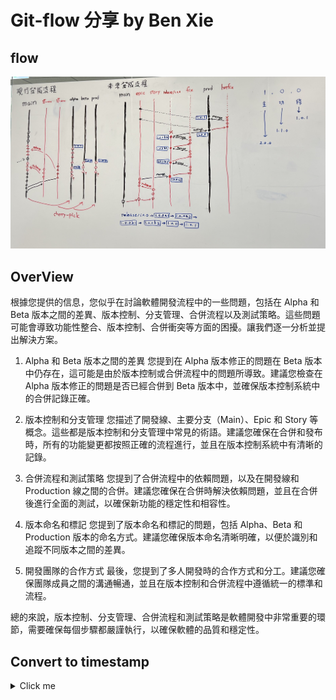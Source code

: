 # Git-flow 分享 by Ben Xie

## flow

![img](https://raw.githubusercontent.com/aaronsshihInx/git-flow/main/flow.jpg)

## OverView

根據您提供的信息，您似乎在討論軟體開發流程中的一些問題，包括在 Alpha 和 Beta 版本之間的差異、版本控制、分支管理、合併流程以及測試策略。這些問題可能會導致功能性整合、版本控制、合併衝突等方面的困擾。讓我們逐一分析並提出解決方案。

1. Alpha 和 Beta 版本之間的差異
   您提到在 Alpha 版本修正的問題在 Beta 版本中仍存在，這可能是由於版本控制或合併流程中的問題所導致。建議您檢查在 Alpha 版本修正的問題是否已經合併到 Beta 版本中，並確保版本控制系統中的合併記錄正確。

2. 版本控制和分支管理
   您描述了開發線、主要分支（Main）、Epic 和 Story 等概念。這些都是版本控制和分支管理中常見的術語。建議您確保在合併和發布時，所有的功能變更都按照正確的流程進行，並且在版本控制系統中有清晰的記錄。

3. 合併流程和測試策略
   您提到了合併流程中的依賴問題，以及在開發線和 Production 線之間的合併。建議您確保在合併時解決依賴問題，並且在合併後進行全面的測試，以確保新功能的穩定性和相容性。

4. 版本命名和標記
   您提到了版本命名和標記的問題，包括 Alpha、Beta 和 Production 版本的命名方式。建議您確保版本命名清晰明確，以便於識別和追蹤不同版本之間的差異。

5. 開發團隊的合作方式
   最後，您提到了多人開發時的合作方式和分工。建議您確保團隊成員之間的溝通暢通，並且在版本控制和合併流程中遵循統一的標準和流程。

總的來說，版本控制、分支管理、合併流程和測試策略是軟體開發中非常重要的環節，需要確保每個步驟都嚴謹執行，以確保軟體的品質和穩定性。

## Convert to timestamp

<details>
  <summary>Click me</summary>

1
00:00:00,000 --> 00:00:01,720
待會講一個非常關鍵的話

2
00:00:01,720 --> 00:00:03,720
為什麼在上方 Alpha 的東西

3
00:00:03,720 --> 00:00:05,720
在 Beta 上居然沒有

4
00:00:06,720 --> 00:00:07,220
OK

5
00:00:07,220 --> 00:00:08,840
或者是在 Alpha 修正的問題

6
00:00:08,840 --> 00:00:10,080
為什麼在 Beta 上有

7
00:00:10,080 --> 00:00:11,580
明明我們就有推到 Beta

8
00:00:11,580 --> 00:00:13,580
那為什麼 Beta 還是存在

9
00:00:13,580 --> 00:00:14,080
OK

10
00:00:14,080 --> 00:00:16,920
那這個東西其實是因為我們發版流程所導致

11
00:00:16,920 --> 00:00:18,120
那我們發版流程

12
00:00:18,120 --> 00:00:20,620
我們先可以看一下左邊這個線型發版流程

13
00:00:20,620 --> 00:00:22,940
我們現在的開發線主要是 MEM

14
00:00:22,940 --> 00:00:25,180
然後我們會在每一個地方做 Commit

15
00:00:25,180 --> 00:00:27,879
就是做一個功能做一個功能做一個功能

16
00:00:27,879 --> 00:00:30,520
然後我們通常開發劃碼師

17
00:00:30,520 --> 00:00:32,119
我們會先擺一條功能線

18
00:00:32,119 --> 00:00:33,720
然後做好之後把它 Replace 回去

19
00:00:33,720 --> 00:00:35,400
也就是說我這邊開發了三個點

20
00:00:35,400 --> 00:00:36,639
它就要回去三個點

21
00:00:36,639 --> 00:00:38,119
然後我們拉過去做了四個點

22
00:00:38,119 --> 00:00:39,200
我就要回去四個點

23
00:00:39,200 --> 00:00:42,200
然後到時候你的開發線就會充滿著像 MEM

24
00:00:42,200 --> 00:00:45,080
它每一個東西我們一個小小的開發的

25
00:00:45,080 --> 00:00:46,599
一個記錄一個記錄記錄

26
00:00:46,599 --> 00:00:48,520
那我們今天如果要發版的話

27
00:00:48,520 --> 00:00:50,160
我們有三條常駐線

28
00:00:50,160 --> 00:00:53,000
就是有 Alpha 線跟 Beta 線還有 Beta 曲線

29
00:00:53,000 --> 00:00:55,520
這三個線是常駐存在的

30
00:00:55,520 --> 00:00:56,080
OK

31
00:00:56,080 --> 00:00:57,680
那我們如果今天要發版的時候

32
00:00:57,680 --> 00:00:58,799
我們會怎麼做呢

33
00:00:58,799 --> 00:01:01,080
我們可能就會挑我們有做的點

34
00:01:01,080 --> 00:01:02,040
然後把它拉過去

35
00:01:02,040 --> 00:01:03,959
比方說我們今天要上到 Alpha

36
00:01:03,959 --> 00:01:05,639
那我今天要把三角

37
00:01:05,639 --> 00:01:09,879
我今天要把紅圈跟紅三角上到 Alpha

38
00:01:09,879 --> 00:01:12,199
我就會把這七個點挑到 Alpha 線上

39
00:01:12,199 --> 00:01:13,959
就如各位所看到對吧

40
00:01:13,959 --> 00:01:15,360
那這樣上上去之後

41
00:01:15,360 --> 00:01:16,519
接著我們會打版號

42
00:01:16,519 --> 00:01:17,959
比方說我拉了三個圈

43
00:01:17,959 --> 00:01:20,400
要打 1.0.0 對吧

44
00:01:20,400 --> 00:01:22,519
然後我們就會上這版打 Alpha

45
00:01:22,519 --> 00:01:24,959
然後接著我們如果再把三角形加上去

46
00:01:24,959 --> 00:01:27,120
我們就再打個版號 1.0.1

47
00:01:27,239 --> 00:01:27,720
對不對

48
00:01:27,720 --> 00:01:28,919
然後再上上去

49
00:01:28,919 --> 00:01:31,199
順利的話這部分是沒有問題的

50
00:01:31,199 --> 00:01:33,559
可是如果不順利的話

51
00:01:33,559 --> 00:01:34,839
當我們在拉三個點的時候

52
00:01:34,839 --> 00:01:37,519
它有可能會依賴人

53
00:01:37,519 --> 00:01:39,599
這就是寶哥之所以說

54
00:01:39,599 --> 00:01:42,320
為什麼沒有一個空的背景的原因

55
00:01:42,320 --> 00:01:46,000
因為我們是用 Triplic 就直接抓過去

56
00:01:46,000 --> 00:01:47,120
你直接抓的話

57
00:01:47,120 --> 00:01:50,559
就像這個三角形它是依賴於這個圈

58
00:01:50,559 --> 00:01:52,040
其實我只是覺得很奇怪

59
00:01:52,040 --> 00:01:54,360
當初為什麼 Alpha、Beta、Production

60
00:01:54,360 --> 00:01:55,919
都用 Triplic

61
00:01:55,919 --> 00:01:57,320
我也不知道

62
00:01:57,320 --> 00:01:59,839
我覺得原因在這個 Row 很奇怪

63
00:01:59,839 --> 00:02:02,000
對對對它應該有一個緣由

64
00:02:02,000 --> 00:02:03,800
對好但是我先解釋一下

65
00:02:03,800 --> 00:02:04,959
因為現在遇到的狀況是這樣

66
00:02:04,959 --> 00:02:06,559
所以我們每次上版的時候

67
00:02:06,559 --> 00:02:08,000
其實是用挑的

68
00:02:08,000 --> 00:02:09,080
那用挑的就會有依賴問題

69
00:02:09,080 --> 00:02:10,119
對這非常奇怪

70
00:02:10,119 --> 00:02:11,360
我們不用談這個了

71
00:02:11,360 --> 00:02:12,679
直接談新的

72
00:02:12,679 --> 00:02:13,679
這個一定有問題

73
00:02:13,679 --> 00:02:14,639
對對對

74
00:02:14,639 --> 00:02:15,399
對一定 Row 嘛

75
00:02:15,399 --> 00:02:16,720
所以我們很常 Row

76
00:02:16,720 --> 00:02:18,080
所以寶哥才會有疑問

77
00:02:18,080 --> 00:02:19,559
為什麼我們上到 Alpha 的東西

78
00:02:19,559 --> 00:02:21,399
Beta 還會重現

79
00:02:21,399 --> 00:02:22,399
那 Beta 會怎樣

80
00:02:22,399 --> 00:02:24,119
我相信 Production

81
00:02:24,119 --> 00:02:24,759
對吧

82
00:02:24,800 --> 00:02:26,240
那 Production 就不好看

83
00:02:26,240 --> 00:02:27,600
對我也覺得很奇怪

84
00:02:27,600 --> 00:02:29,479
因為我用 Control 就很奇怪

85
00:02:29,479 --> 00:02:30,320
對好

86
00:02:30,320 --> 00:02:32,919
那我們講一下未來的開發流程

87
00:02:32,919 --> 00:02:33,919
那未來我們開發流程

88
00:02:33,919 --> 00:02:36,199
我們主要會先從開發線

89
00:02:36,199 --> 00:02:37,679
那在我們公司看到 Main

90
00:02:37,679 --> 00:02:39,320
然後我們先從 Main 裡面

91
00:02:39,320 --> 00:02:40,240
我們在開單的時候

92
00:02:40,240 --> 00:02:42,960
會開一個叫 Epic 的單

93
00:02:42,960 --> 00:02:46,639
然後 Epic 下面可能會有數個 Story 單

94
00:02:46,639 --> 00:02:47,960
那我在這邊

95
00:02:47,960 --> 00:02:49,440
就是我這邊有兩條線

96
00:02:49,440 --> 00:02:51,600
一個叫 Epic 一個叫 Story

97
00:02:51,600 --> 00:02:56,800
那我從 Main 開一個 Epic 之後

98
00:02:56,800 --> 00:02:58,720
我會從這邊開數個 Story

99
00:02:58,720 --> 00:03:01,679
因為一個 Epic 裡面有很多個 Story

100
00:03:01,679 --> 00:03:02,880
比方說我們這次要做的東西

101
00:03:02,880 --> 00:03:04,119
叫 Revolutionary Center

102
00:03:04,119 --> 00:03:05,119
它雖然是一個 Epic

103
00:03:05,119 --> 00:03:07,039
可是它裡面有很多個 Story

104
00:03:07,039 --> 00:03:09,360
所以我就會從 Epic 裡面開很多個 Story

105
00:03:09,360 --> 00:03:10,720
然後它做完的時候

106
00:03:10,720 --> 00:03:11,800
它就會 Replace 回去

107
00:03:11,800 --> 00:03:13,240
就是我這邊做了三個點

108
00:03:13,240 --> 00:03:14,679
它這邊會回復三個點

109
00:03:14,679 --> 00:03:17,600
那經過幾個禮拜或是幾個月做完之後

110
00:03:17,600 --> 00:03:20,679
我們最終會把這個東西拉出去

111
00:03:20,679 --> 00:03:22,919
拉到一個叫做 Release 的分支線

112
00:03:22,919 --> 00:03:25,759
也就是你們看到的 Story 右邊的那一條

113
00:03:25,759 --> 00:03:27,000
拉出去的這個動作

114
00:03:27,000 --> 00:03:28,559
我們要 Merge 來做

115
00:03:28,559 --> 00:03:29,679
這是跟之前不太一樣

116
00:03:29,679 --> 00:03:30,839
我們之前都是用 Replace

117
00:03:30,839 --> 00:03:32,800
就是你這邊當初做了幾個點

118
00:03:32,800 --> 00:03:35,119
你在開發線只有幾個點

119
00:03:35,119 --> 00:03:36,759
那這樣的好處是

120
00:03:36,759 --> 00:03:39,679
你可以一覽無遺看到全部的點在這邊

121
00:03:39,679 --> 00:03:40,679
可是它的缺點就是

122
00:03:40,679 --> 00:03:42,679
如果我們抓的時候就有可能漏抓

123
00:03:42,679 --> 00:03:44,639
比方說你漏抓了一個單角

124
00:03:44,639 --> 00:03:45,160
對吧

125
00:03:45,160 --> 00:03:46,320
可是如果你是 Merge 的話

126
00:03:46,320 --> 00:03:49,000
你等於是把三個點折成一個點

127
00:03:49,000 --> 00:03:50,279
所以你只要移動這個點

128
00:03:50,279 --> 00:03:52,039
那過門都會有一點點

129
00:03:52,039 --> 00:03:52,720
這是重點

130
00:03:52,720 --> 00:03:53,119
對

131
00:03:53,119 --> 00:03:53,479
好

132
00:03:53,479 --> 00:03:54,320
那這是重點

133
00:03:54,320 --> 00:03:55,759
那我們 Merge 過去之後

134
00:03:55,759 --> 00:03:57,199
我們就馬上打一個版號

135
00:03:57,199 --> 00:04:01,479
那那個版號它叫做 1.0.0A1

136
00:04:01,479 --> 00:04:03,720
那 1.0.0 就是我們這次要上的版號

137
00:04:03,720 --> 00:04:08,440
那 A1 的意思就是 Alpha 的第一版

138
00:04:08,440 --> 00:04:09,399
Alpha 的第一版

139
00:04:09,399 --> 00:04:10,479
那想當然了

140
00:04:10,479 --> 00:04:13,240
上 Alpha 第一版一定不可能完全沒問題

141
00:04:13,240 --> 00:04:14,240
所以我們還會再修

142
00:04:14,240 --> 00:04:15,800
那我們旁邊還會再拉一條線

143
00:04:15,800 --> 00:04:16,839
就是修正線

144
00:04:16,839 --> 00:04:18,119
那這個修正線我們就修修修

145
00:04:18,119 --> 00:04:20,600
修完之後我們會再合併回去

146
00:04:20,600 --> 00:04:21,880
然後會再發一個版號

147
00:04:21,880 --> 00:04:24,119
這叫做 1.0.0A2

148
00:04:24,119 --> 00:04:26,799
那顧名思義它是 Alpha 的第二版

149
00:04:26,799 --> 00:04:27,160
好

150
00:04:27,160 --> 00:04:29,880
以此類推可能會到 A3、A4、A5

151
00:04:29,880 --> 00:04:30,799
經過幾輪之後

152
00:04:30,799 --> 00:04:31,799
我們終於要上 Beta

153
00:04:31,799 --> 00:04:32,279
對吧

154
00:04:32,279 --> 00:04:34,239
我們就在同一條鋁製線

155
00:04:34,239 --> 00:04:37,359
開一條 1.0.0B1

156
00:04:37,359 --> 00:04:40,160
意思就是在 Beta 上的第一版

157
00:04:40,160 --> 00:04:41,160
然後以此類推

158
00:04:41,160 --> 00:04:42,200
如果有需要修正

159
00:04:42,200 --> 00:04:42,760
再繼續修正

160
00:04:42,760 --> 00:04:43,640
繼續打版號

161
00:04:43,640 --> 00:04:45,720
1.0.0B2

162
00:04:45,720 --> 00:04:46,359
OK

163
00:04:46,399 --> 00:04:48,920
然後最終我們在 Beta 也都修正了

164
00:04:48,920 --> 00:04:49,920
完全沒有問題了

165
00:04:49,920 --> 00:04:51,160
我們這時候要發版

166
00:04:51,160 --> 00:04:52,000
發到 Production

167
00:04:52,000 --> 00:04:54,640
然後這個時候我們就拉出去一條

168
00:04:54,640 --> 00:04:55,600
叫 Production 線

169
00:04:55,600 --> 00:04:58,720
應該說把它合併到 Production 線

170
00:04:58,720 --> 00:05:00,000
大家有注意到

171
00:05:00,000 --> 00:05:02,839
在未來的發版流程裡面

172
00:05:02,839 --> 00:05:04,920
只有 Main 跟 Production 是黑色的線

173
00:05:04,920 --> 00:05:06,600
也就是這兩條是常駐線

174
00:05:06,600 --> 00:05:08,839
其他東西右腕擠丟

175
00:05:08,839 --> 00:05:12,279
就是如果我今天 merge 到 Production 線之後

176
00:05:12,279 --> 00:05:14,559
那我就會把我的 reset 給砍掉

177
00:05:14,559 --> 00:05:15,320
這條線給砍掉

178
00:05:15,320 --> 00:05:16,600
因為它已經發版了

179
00:05:16,600 --> 00:05:18,679
那我在 merge 到 Production 的時候

180
00:05:18,679 --> 00:05:20,720
我同時也會把做好的東西

181
00:05:20,720 --> 00:05:23,000
把它合回去把模型處理

182
00:05:23,000 --> 00:05:24,279
對啊 我想說怎麼合回去

183
00:05:24,279 --> 00:05:26,880
對 它應該是到 Main 才對

184
00:05:26,880 --> 00:05:30,279
所以它應該會到一個

185
00:05:30,279 --> 00:05:31,640
Production 才到 Main

186
00:05:31,640 --> 00:05:32,200
沒錯

187
00:05:32,200 --> 00:05:33,640
太擠了

188
00:05:33,640 --> 00:05:36,359
這個等一下我解釋

189
00:05:36,359 --> 00:05:37,480
好 謝謝

190
00:05:37,480 --> 00:05:38,480
好

191
00:05:38,480 --> 00:05:39,600
這個這樣做是有原因的

192
00:05:39,600 --> 00:05:40,959
是因為

193
00:05:43,799 --> 00:05:44,320
好

194
00:05:44,359 --> 00:05:46,880
然後我先接著先繼續講完

195
00:05:46,880 --> 00:05:48,959
然後接著我們上到 Production 之後

196
00:05:48,959 --> 00:05:51,040
然後會把它再合回開發線

197
00:05:51,040 --> 00:05:52,959
然後當然中間如果有問題

198
00:05:52,959 --> 00:05:54,239
我們會開發之前

199
00:05:54,239 --> 00:05:55,839
然後再把它合到 Production

200
00:05:55,839 --> 00:05:57,920
那只要合到 Production

201
00:05:57,920 --> 00:06:00,799
它就要順便再合回開發線

202
00:06:00,799 --> 00:06:01,279
對

203
00:06:01,279 --> 00:06:02,880
那至於剛剛 Emily 提到說

204
00:06:02,880 --> 00:06:04,760
太久的問題就是因為我們做的東西

205
00:06:04,760 --> 00:06:05,839
因為它是一個完整的功能

206
00:06:05,839 --> 00:06:07,440
所以它原本就會出去比較久

207
00:06:07,440 --> 00:06:09,279
如果除非有個情況是

208
00:06:09,279 --> 00:06:11,200
你接下來要做的東西

209
00:06:11,200 --> 00:06:16,640
你要依賴你即將發版的東西的話

210
00:06:16,640 --> 00:06:20,160
那我們可能還會拖得比較快

211
00:06:20,160 --> 00:06:21,279
好 我先講

212
00:06:21,279 --> 00:06:23,679
這個東西還有一個可能遇到的問題是

213
00:06:23,679 --> 00:06:25,200
如果同時有多個 EPIC 在

214
00:06:25,200 --> 00:06:26,640
沒錯 是的

215
00:06:26,640 --> 00:06:29,279
所以這一條我是用一個 EPIC 來講

216
00:06:29,279 --> 00:06:30,239
所以大家去想像

217
00:06:30,239 --> 00:06:31,760
如果多個 EPIC

218
00:06:31,760 --> 00:06:32,880
它其實是多維

219
00:06:32,880 --> 00:06:34,000
它同時進行

220
00:06:34,000 --> 00:06:36,320
對 然後到時候 Merge 就會很痛苦

221
00:06:36,320 --> 00:06:36,959
不會痛苦

222
00:06:36,959 --> 00:06:38,559
因為我是用 Merge

223
00:06:38,559 --> 00:06:39,359
我不是用 Epic

224
00:06:39,359 --> 00:06:41,359
那是因為你們中間的 Code

225
00:06:41,359 --> 00:06:43,119
Config 很少的時候

226
00:06:43,119 --> 00:06:44,480
我是不知道你們

227
00:06:44,480 --> 00:06:45,279
舉例來講

228
00:06:45,279 --> 00:06:46,399
以我們 Backend 的狀況

229
00:06:46,399 --> 00:06:49,279
我們一定會有多個的同時改動的檔案

230
00:06:49,279 --> 00:06:50,959
那這樣就會痛苦

231
00:06:50,959 --> 00:06:54,239
對 可是因為我之所以強調用 Merge 的原因

232
00:06:54,239 --> 00:06:54,799
就是因為

233
00:06:54,799 --> 00:06:56,720
我們要至少同一個檔案都要修一次

234
00:06:56,720 --> 00:06:57,920
對 沒有錯

235
00:06:57,920 --> 00:06:58,880
你用 Rebase

236
00:06:58,880 --> 00:06:59,920
我不知道修到多久

237
00:06:59,920 --> 00:07:01,440
所以我先講一下

238
00:07:01,440 --> 00:07:03,040
我們那次採用的做法是

239
00:07:03,040 --> 00:07:06,239
都一直進 Map

240
00:07:06,239 --> 00:07:09,040
然後只是這樣當然會遇到一個問題

241
00:07:09,040 --> 00:07:10,640
就是反向的

242
00:07:10,640 --> 00:07:12,640
我同時在做一個 Feature

243
00:07:12,640 --> 00:07:14,320
ABCD 在做四個 Feature

244
00:07:14,320 --> 00:07:15,679
都跑在 Map 上面

245
00:07:15,679 --> 00:07:18,399
然後這個時候可能只有 A 先做好了

246
00:07:18,399 --> 00:07:19,519
A 要先 Release

247
00:07:19,519 --> 00:07:22,320
結果 BCD 還沒做好

248
00:07:22,320 --> 00:07:24,720
那這個時候就要確保說

249
00:07:24,720 --> 00:07:26,880
這個東西 BCD 做到一半的東西

250
00:07:26,880 --> 00:07:30,559
不會影響到正常的 Release 的東西

251
00:07:30,559 --> 00:07:31,839
那所以以 Backend 來講

252
00:07:31,839 --> 00:07:32,959
我們是這樣做的

253
00:07:32,959 --> 00:07:35,040
或者是如果真的需要的話

254
00:07:35,040 --> 00:07:37,040
就是用個 Feature Tagger

255
00:07:37,040 --> 00:07:37,519
沒錯

256
00:07:37,519 --> 00:07:39,920
然後就是看什麼時候再去把它打開

257
00:07:39,920 --> 00:07:41,920
那全部都一直合為 Map

258
00:07:41,920 --> 00:07:43,920
然後大家就是邊開發邊 Merge

259
00:07:43,920 --> 00:07:45,519
然後大家都一起去做

260
00:07:45,519 --> 00:07:47,040
其實這邊有個關鍵點

261
00:07:47,040 --> 00:07:49,679
就是在於你何時開這些 Feature

262
00:07:49,679 --> 00:07:53,040
大家有看到未來發版流程裡面有個 APIC 線嗎

263
00:07:53,040 --> 00:07:56,320
這個 APIC 線你可以發現它其實有很多 APIC

264
00:07:56,320 --> 00:07:57,519
那我們做好之後

265
00:07:57,519 --> 00:07:58,239
如果你要合

266
00:07:58,239 --> 00:07:59,279
你可以不要合

267
00:07:59,279 --> 00:08:00,480
就放在這裡

268
00:08:00,480 --> 00:08:01,920
你需要合的時候

269
00:08:01,920 --> 00:08:04,959
那你再把它合到對應的 Release

270
00:08:04,959 --> 00:08:07,200
這樣子我們就可以完全控制說

271
00:08:07,200 --> 00:08:09,440
今天哪個檔案我們要上

272
00:08:09,440 --> 00:08:11,760
我覺得看你們

273
00:08:11,760 --> 00:08:14,320
那我說以我們 Backend 的例子來講

274
00:08:14,320 --> 00:08:17,600
因為我們會有非常多開發同的檔案的狀況

275
00:08:17,600 --> 00:08:19,040
或者是在做

276
00:08:19,040 --> 00:08:19,679
舉例來講

277
00:08:19,679 --> 00:08:22,559
我們還可能做一些 Structure 的 Refactor

278
00:08:22,559 --> 00:08:26,000
那那種東西絕對是會有很多 Conflict 產生

279
00:08:26,000 --> 00:08:28,000
所以如果可以 Merge

280
00:08:28,000 --> 00:08:30,160
為 Main 的速度比較快的話

281
00:08:30,160 --> 00:08:36,320
會好處就是會減少到時候 Merge 時候的那些困擾

282
00:08:36,320 --> 00:08:38,000
就是它會比較早快

283
00:08:38,000 --> 00:08:38,880
比較快發生

284
00:08:38,880 --> 00:08:39,919
然後比較快

285
00:08:39,919 --> 00:08:42,799
就是小部分小部分小部分就已經 Merge 了

286
00:08:42,799 --> 00:08:45,039
就不會到時候一大波很可怕

287
00:08:45,039 --> 00:08:46,400
類似像這種狀況

288
00:08:46,400 --> 00:08:47,679
那以我們 Backend 來講

289
00:08:47,679 --> 00:08:48,799
我們的生態是這樣

290
00:08:48,799 --> 00:08:51,840
所以我們會採用那樣子的一個開發流程

291
00:08:51,840 --> 00:08:53,200
那我就

292
00:08:53,200 --> 00:08:54,479
所以我是說

293
00:08:54,479 --> 00:08:57,280
看你們 Frontend 的開發流程是怎麼樣

294
00:08:57,280 --> 00:08:59,280
其實如果是像你說像這種的話

295
00:08:59,280 --> 00:09:01,039
你其實在 Release 的時候

296
00:09:01,039 --> 00:09:02,400
Release 就可以合

297
00:09:02,400 --> 00:09:04,960
比如說我下一個版本一定是會進 APAC

298
00:09:05,679 --> 00:09:07,359
或者是 Alpha

299
00:09:07,359 --> 00:09:09,039
Alpha 就合

300
00:09:09,039 --> 00:09:10,880
可是你們的 Alpha 就合

301
00:09:10,880 --> 00:09:13,440
當然是前提是 Alpha 不要太久

302
00:09:13,440 --> 00:09:16,080
那我們可能光是一個 AlphaStoring

303
00:09:16,080 --> 00:09:17,919
每個 Storing 都會不停 Conflict

304
00:09:17,919 --> 00:09:20,080
所以我們其實不一定等到 Alpha 再合

305
00:09:20,080 --> 00:09:21,679
所以我們採用的就是

306
00:09:21,679 --> 00:09:24,159
每一個 PR 就不停的進 Main

307
00:09:24,159 --> 00:09:25,919
我們的做法是這樣

308
00:09:25,919 --> 00:09:27,520
那可是就是確保說

309
00:09:27,520 --> 00:09:30,799
Partial Release 的時候不會有問題就好了

310
00:09:30,799 --> 00:09:33,440
這就是另外一層要去顧慮的地方

311
00:09:33,520 --> 00:09:36,479
那你們這樣的做法當然就是 Conflict 的時候

312
00:09:36,479 --> 00:09:37,359
可能比較多

313
00:09:37,359 --> 00:09:39,039
那就是看你們選擇

314
00:09:39,039 --> 00:09:40,559
不是給你們自己去決定

315
00:09:40,559 --> 00:09:43,599
我覺得主要要解決的問題是功能性的整合

316
00:09:43,599 --> 00:09:45,760
就是你在發版的時候

317
00:09:45,760 --> 00:09:46,719
我們的所有功能

318
00:09:46,719 --> 00:09:49,359
就是屬於這個功能的所有 Conflict

319
00:09:49,359 --> 00:09:51,200
都必須在發版的那個點

320
00:09:51,200 --> 00:09:52,559
今天要解決的問題

321
00:09:52,559 --> 00:09:53,679
然後還有另外一個問題就是

322
00:09:53,679 --> 00:09:54,640
我做好之後

323
00:09:54,640 --> 00:09:56,559
我有沒有選擇的方式

324
00:09:56,559 --> 00:09:58,000
要選擇哪些功能要上

325
00:09:58,000 --> 00:09:59,119
哪些功能不要上

326
00:09:59,119 --> 00:10:00,960
那因為我們之前是有這種方式

327
00:10:00,960 --> 00:10:02,960
所以等於是你要挑功能的時候

328
00:10:02,960 --> 00:10:04,000
我覺得那個很奇怪

329
00:10:04,000 --> 00:10:04,479
我不要講

330
00:10:04,479 --> 00:10:04,880
對對對

331
00:10:04,880 --> 00:10:06,960
所以那既然

332
00:10:06,960 --> 00:10:08,239
就是因為它的特色就是

333
00:10:08,239 --> 00:10:09,599
因為它折合會比較久

334
00:10:09,599 --> 00:10:11,679
所以我們在挑點的時候就很好挑

335
00:10:11,679 --> 00:10:13,359
比方說我們發版

336
00:10:13,359 --> 00:10:15,119
這個東西它有一整包功能

337
00:10:15,119 --> 00:10:17,359
所以你今天要把它上到哪個地方去挑

338
00:10:17,359 --> 00:10:19,359
我建議最好是

339
00:10:19,359 --> 00:10:20,400
我會傾向

340
00:10:20,400 --> 00:10:21,679
如果你們覺得這樣 OK

341
00:10:21,679 --> 00:10:24,880
我也是會覺得 Alpha 就合是比較好的

342
00:10:24,880 --> 00:10:26,719
你說到 Release 就合

343
00:10:26,719 --> 00:10:28,080
Release 到 Alpha

344
00:10:28,080 --> 00:10:29,359
就是 Alpha Release 就合

345
00:10:29,359 --> 00:10:29,840
你的意思是說

346
00:10:29,840 --> 00:10:31,039
它只要每次有 Peg 就合

347
00:10:31,039 --> 00:10:31,919
對對對

348
00:10:32,000 --> 00:10:34,799
就是當你要給 QA 的時候

349
00:10:34,799 --> 00:10:35,840
你就先給 QA 回去

350
00:10:35,840 --> 00:10:36,400
可以啊

351
00:10:36,400 --> 00:10:37,440
可以啊

352
00:10:37,440 --> 00:10:39,919
就不要等到 Product 才合

353
00:10:39,919 --> 00:10:40,640
我另外問的

354
00:10:40,640 --> 00:10:43,440
如果你們整個測試在 DEV 的時候

355
00:10:43,440 --> 00:10:44,479
你們是顧哪一條

356
00:10:46,479 --> 00:10:47,919
每個人顧自己的

357
00:10:47,919 --> 00:10:49,200
自己的

358
00:10:49,200 --> 00:10:50,559
自己的 APIC

359
00:10:50,559 --> 00:10:51,919
那就會有 N 條

360
00:10:51,919 --> 00:10:53,679
其實對會有個 N 條

361
00:10:53,679 --> 00:10:55,919
就是主要是這條 APIC 線

362
00:10:55,919 --> 00:10:56,960
那 APIC 線會做不到

363
00:10:56,960 --> 00:10:58,159
假設我做 A 功能

364
00:10:58,159 --> 00:10:59,679
那 DEV 現在是只有 A 功能

365
00:10:59,679 --> 00:11:00,799
那如果你做 B 功能

366
00:11:01,039 --> 00:11:02,559
我的意思是

367
00:11:02,559 --> 00:11:03,520
在 CIC 的時候

368
00:11:03,520 --> 00:11:05,280
部屬是顧哪一個 Branch

369
00:11:07,119 --> 00:11:07,919
如果是

370
00:11:07,919 --> 00:11:09,520
現在的話是顧 Main

371
00:11:09,520 --> 00:11:10,960
但是之後的話

372
00:11:10,960 --> 00:11:12,000
應該就是顧 Main

373
00:11:14,000 --> 00:11:14,880
顧這個

374
00:11:14,880 --> 00:11:16,159
好多個 APIC

375
00:11:16,159 --> 00:11:16,559
對啊

376
00:11:16,559 --> 00:11:17,280
所以就是

377
00:11:17,280 --> 00:11:18,799
所以就是如果我說 A 功能

378
00:11:18,799 --> 00:11:20,400
那今天 DEV 就只有這樣

379
00:11:20,400 --> 00:11:20,960
我講一下

380
00:11:20,960 --> 00:11:21,599
我認知是

381
00:11:21,599 --> 00:11:23,679
這邊可能會再開一個 DEV 的分支

382
00:11:23,679 --> 00:11:25,119
我今天要驗哪個功能

383
00:11:25,119 --> 00:11:26,799
我就可以從 Release 直接就過來

384
00:11:26,799 --> 00:11:28,239
然後這 DEV 隨時可以砍掉

385
00:11:29,200 --> 00:11:31,200
我的想法會是這樣

386
00:11:31,200 --> 00:11:33,280
那這樣跟我說的也沒有什麼差別

387
00:11:33,280 --> 00:11:33,760
差不多

388
00:11:33,760 --> 00:11:34,479
也沒有差別

389
00:11:34,479 --> 00:11:36,159
就是你今天什麼東西上到 APIC

390
00:11:36,159 --> 00:11:37,039
可是我要講的是

391
00:11:37,039 --> 00:11:38,640
跟後端整合的時候

392
00:11:38,640 --> 00:11:40,400
的環境

393
00:11:40,400 --> 00:11:41,200
你說 DEV

394
00:11:41,200 --> 00:11:41,679
對

395
00:11:44,479 --> 00:11:46,479
那所以就是我們在開 APIC 的時候

396
00:11:46,479 --> 00:11:47,679
我們必須把

397
00:11:47,679 --> 00:11:50,239
一個 APIC 裡面就是整到非常不可能的東西

398
00:11:50,239 --> 00:11:51,440
不可以從中間拉出

399
00:11:51,440 --> 00:11:52,799
中間往下上往下不上

400
00:11:52,799 --> 00:11:53,280
對不對

401
00:11:53,280 --> 00:11:54,080
我們就盡量

402
00:11:54,080 --> 00:11:57,679
你訂好的 APIC 跟 Story

403
00:11:57,679 --> 00:11:59,119
就是那些東西

404
00:11:59,119 --> 00:12:00,479
所以正常來講

405
00:12:00,479 --> 00:12:03,599
New Feature 不應該突然從一個 APIC 拉出來

406
00:12:03,599 --> 00:12:04,799
那個就是另外一個 APIC

407
00:12:04,799 --> 00:12:05,440
因為是

408
00:12:05,440 --> 00:12:07,440
我想到一個狀況是像

409
00:12:07,440 --> 00:12:08,640
Redmi 7 當然沒有問題

410
00:12:08,640 --> 00:12:10,239
我們訂好的 APIC 就是這個

411
00:12:10,239 --> 00:12:11,440
可是同時進版的時候

412
00:12:11,440 --> 00:12:13,760
還會有會拉一些官方的 Ticket

413
00:12:13,760 --> 00:12:15,679
或是 Captain 的 Ticket

414
00:12:15,679 --> 00:12:18,400
那這 Ticket 假設來不及上

415
00:12:18,400 --> 00:12:20,960
或者是假設他們急著要上

416
00:12:20,960 --> 00:12:21,440
那可能會

417
00:12:21,440 --> 00:12:26,000
理論上我覺得 Ticket 跟 APIC 應該開開啦

418
00:12:26,000 --> 00:12:27,359
或者是你覺得它上不了

419
00:12:27,359 --> 00:12:28,880
你把它移到另外一個 APIC

420
00:12:28,880 --> 00:12:31,520
所以我現在其實是拆開不同的 APIC

421
00:12:31,520 --> 00:12:32,159
對對對

422
00:12:32,159 --> 00:12:32,719
這個甚至

423
00:12:32,719 --> 00:12:34,239
因為每個 Ticket 上的時間不一樣

424
00:12:34,239 --> 00:12:36,960
我只好把每一個 Ticket 拆成不同的 APIC

425
00:12:36,960 --> 00:12:39,119
因為有時候他們的文化圓滿

426
00:12:39,119 --> 00:12:40,000
剛好這一邊

427
00:12:40,000 --> 00:12:41,599
所以我現在

428
00:12:41,599 --> 00:12:43,359
所以我的 APIC 這邊其實不會開個

429
00:12:43,359 --> 00:12:44,159
去往下

430
00:12:44,159 --> 00:12:45,280
有可能進版的時候

431
00:12:45,280 --> 00:12:46,159
APIC 會有問題

432
00:12:46,159 --> 00:12:46,960
對對對

433
00:12:46,960 --> 00:12:48,159
那既然

434
00:12:48,159 --> 00:12:50,080
反正我們做好一個 APIC 了之後

435
00:12:50,080 --> 00:12:53,119
我們本來就可以決定它要上

436
00:12:53,119 --> 00:12:54,960
那我會建議你可能

437
00:12:54,960 --> 00:12:55,760
針對 Ticket

438
00:12:55,760 --> 00:12:58,000
你可以叫做用 Spring

439
00:12:58,000 --> 00:12:59,280
譬如說 Phase 1

440
00:12:59,280 --> 00:13:01,760
就是譬如說叫做 Regression Phase 1

441
00:13:01,760 --> 00:13:03,760
那這裡面就是

442
00:13:03,760 --> 00:13:05,440
假設本來 10 個 Ticket

443
00:13:05,440 --> 00:13:07,440
然後你只是拉掉 5 個

444
00:13:07,440 --> 00:13:08,880
變成只有 5 個一起上

445
00:13:08,880 --> 00:13:11,039
那它至少還是同一次 Release

446
00:13:11,039 --> 00:13:12,880
會 Cover 到的還是一個 Ticket

447
00:13:12,880 --> 00:13:16,000
不用到一個 Ticket 一個 APIC 太累了

448
00:13:16,000 --> 00:13:17,440
對

449
00:13:17,440 --> 00:13:18,880
那中央開一個 APIC

450
00:13:18,880 --> 00:13:20,960
然後我可能一個 Bypass

451
00:13:20,960 --> 00:13:22,159
然後還有 Phase 4

452
00:13:22,159 --> 00:13:24,479
就是按照 Release 的 Tempo

453
00:13:24,479 --> 00:13:25,840
去開 APIC

454
00:13:25,840 --> 00:13:27,200
好

455
00:13:27,200 --> 00:13:29,119
然後因為我們過去的版號

456
00:13:29,119 --> 00:13:32,320
都是什麼 1.1.32

457
00:13:32,320 --> 00:13:35,039
那我想把未來的版號把它改成

458
00:13:35,039 --> 00:13:36,080
因為加 A 跟 B

459
00:13:36,080 --> 00:13:37,280
就是讓大家清楚

460
00:13:37,280 --> 00:13:38,559
它就是 Alpha 第幾版

461
00:13:38,559 --> 00:13:39,520
Beta 第幾版

462
00:13:39,520 --> 00:13:40,479
因為我們現有的

463
00:13:40,479 --> 00:13:41,840
我們 1.32.

464
00:13:41,840 --> 00:13:44,000
我哪知道它代表什麼意思

465
00:13:44,000 --> 00:13:46,000
你知道它是版號的推進

466
00:13:46,000 --> 00:13:48,479
可是你看不出它其實是在哪一個環境

467
00:13:48,479 --> 00:13:49,679
然後多少版本

468
00:13:49,679 --> 00:13:51,679
那所以

469
00:13:51,679 --> 00:13:53,440
大家可以看到最右邊有個主版號

470
00:13:53,440 --> 00:13:55,440
然後還有功能版號跟修正版號

471
00:13:55,440 --> 00:13:56,479
那基本上主版號

472
00:13:56,479 --> 00:13:57,599
可是我會希望說

473
00:13:57,599 --> 00:13:59,599
我是不知道你的 A1、A2

474
00:13:59,599 --> 00:14:01,599
如果你單純是要分

475
00:14:01,599 --> 00:14:03,599
A、B、C 的話

476
00:14:03,599 --> 00:14:05,119
只有 A 跟 B

477
00:14:05,119 --> 00:14:06,159
好,A 跟 B 的話

478
00:14:06,159 --> 00:14:07,679
我的想法是

479
00:14:07,679 --> 00:14:09,119
如果是同一個卡密

480
00:14:09,119 --> 00:14:10,719
譬如說來的你應該

481
00:14:10,719 --> 00:14:13,280
譬如說就是 1.0.1A

482
00:14:13,280 --> 00:14:16,000
跟 1.0.1B

483
00:14:16,000 --> 00:14:17,280
前面的數字

484
00:14:17,280 --> 00:14:18,799
如果是同一個卡密的話

485
00:14:18,799 --> 00:14:20,320
它的數字應該要一樣

486
00:14:20,320 --> 00:14:21,359
這樣確保說

487
00:14:21,359 --> 00:14:23,359
你知道它們的版本是 match 的

488
00:14:23,359 --> 00:14:25,359
它是一樣 1.0.1

489
00:14:25,359 --> 00:14:27,359
是看我的 branch 名稱

490
00:14:27,359 --> 00:14:29,359
我的 branch 名稱跟 release 是 1.0.1

491
00:14:29,359 --> 00:14:31,359
所以在這條程式上

492
00:14:31,359 --> 00:14:33,359
不會有 1.0.1

493
00:14:33,359 --> 00:14:35,359
可是這樣我怎麼會知道說它的

494
00:14:35,359 --> 00:14:37,359
就是那可能

495
00:14:37,359 --> 00:14:39,359
後面有個卡

496
00:14:39,359 --> 00:14:41,359
就是看有沒有什麼 number

497
00:14:41,359 --> 00:14:43,359
它是 unique 的

498
00:14:43,359 --> 00:14:44,400
可以讓我知道

499
00:14:44,400 --> 00:14:45,359
要不然我的意思是說

500
00:14:45,359 --> 00:14:47,359
你這邊

501
00:14:47,359 --> 00:14:49,359
B1、B2 是什麼意思

502
00:14:49,359 --> 00:14:51,359
Beta 的 B

503
00:14:51,359 --> 00:14:53,359
那我想要知道的是

504
00:14:53,359 --> 00:14:55,359
那 B1 可不可以跟 A1 打在同個頁上

505
00:14:55,359 --> 00:14:57,359
因為我想要確認說

506
00:14:57,359 --> 00:14:59,359
這個 A1 跟 B1 是同個

507
00:14:59,359 --> 00:15:01,359
它們是同分

508
00:15:01,359 --> 00:15:03,359
好,我這樣講好了

509
00:15:03,359 --> 00:15:05,359
其實中間這個版號可以當成

510
00:15:05,359 --> 00:15:07,359
我如果進 Beta 我就進個版號

511
00:15:07,359 --> 00:15:09,359
譬如說我下禮拜

512
00:15:09,359 --> 00:15:11,359
給空量的 Beta

513
00:15:11,359 --> 00:15:13,359
我就 1.1.0

514
00:15:13,359 --> 00:15:15,359
那如果我在 Alpha 的話

515
00:15:15,359 --> 00:15:17,359
我就是 1.1.X

516
00:15:17,359 --> 00:15:19,359
是基於這個 Beta

517
00:15:19,359 --> 00:15:21,359
可是上了 Alpha 的東西

518
00:15:21,359 --> 00:15:23,359
上了 Beta 的東西

519
00:15:23,359 --> 00:15:25,359
你們還會再上 Alpha 嗎

520
00:15:25,359 --> 00:15:27,359
不會啊

521
00:15:27,359 --> 00:15:29,359
可是我要知道 Alpha 的有沒有上 Beta

522
00:15:29,359 --> 00:15:31,359
這個如果是走我這個流程的話

523
00:15:31,359 --> 00:15:33,359
你只要進了 Beta 就是一種 Beta

524
00:15:33,359 --> 00:15:35,359
可是 A2 跟 B1

525
00:15:35,359 --> 00:15:37,359
舉例來講

526
00:15:37,359 --> 00:15:39,359
它可能還有

527
00:15:39,359 --> 00:15:41,359
不一定耶

528
00:15:41,359 --> 00:15:43,359
為什麼上了 Alpha 影響 Beta

529
00:15:43,359 --> 00:15:45,359
我的意思是說

530
00:15:45,359 --> 00:15:47,359
你上了 Beta

531
00:15:47,359 --> 00:15:49,359
如果你上 Beta 才發現的問題

532
00:15:49,359 --> 00:15:51,359
你要修

533
00:15:51,359 --> 00:15:53,359
你是不是也要修在 Alpha 跟 Beta 上面

534
00:15:53,359 --> 00:15:55,359
那這時候你的版號長什麼樣

535
00:15:55,359 --> 00:15:57,359
那它就會叫 B3

536
00:15:57,359 --> 00:15:59,359
然後放在 Beta 跟 Alpha

537
00:15:59,359 --> 00:16:01,359
所以 Alpha 的版號

538
00:16:01,359 --> 00:16:03,359
也是 B3

539
00:16:03,359 --> 00:16:05,359
我有沒有 Console 上面

540
00:16:05,359 --> 00:16:07,359
可以看得到一個地方

541
00:16:07,359 --> 00:16:09,359
它是 B3 這樣

542
00:16:09,359 --> 00:16:11,359
我們的 GitHub 上在每一個 Server 上面

543
00:16:11,359 --> 00:16:13,359
有寫它現在的這個 Server

544
00:16:13,359 --> 00:16:15,359
是哪一個版號

545
00:16:15,359 --> 00:16:17,359
那我就沒有問題

546
00:16:17,359 --> 00:16:19,359
因為我只要確保它們兩個

547
00:16:19,359 --> 00:16:21,359
可以讓我知道它們兩個是同一個版號

548
00:16:21,359 --> 00:16:23,359
我知道

549
00:16:23,359 --> 00:16:25,359
因為你在 Beta 上修這個東西

550
00:16:25,359 --> 00:16:27,359
你修 Alpha 也沒問題

551
00:16:27,359 --> 00:16:29,359
可是我

552
00:16:29,359 --> 00:16:31,359
好

553
00:16:31,359 --> 00:16:33,359
沒問題

554
00:16:33,359 --> 00:16:35,359
還在測試

555
00:16:35,359 --> 00:16:37,359
這個可以

556
00:16:37,359 --> 00:16:39,359
反正你打了 Tag

557
00:16:39,359 --> 00:16:41,359
你要打到你的環境

558
00:16:41,359 --> 00:16:43,359
好

559
00:16:43,359 --> 00:16:45,359
好

560
00:16:45,359 --> 00:16:47,359
所以

561
00:16:47,359 --> 00:16:49,359
反正我們走這個流程的話

562
00:16:49,359 --> 00:16:51,359
那之後你做的東西

563
00:16:51,359 --> 00:16:53,359
如果你不記得上

564
00:16:53,359 --> 00:16:55,359
當你有需要

565
00:16:55,359 --> 00:16:57,359
你待會會知道

566
00:16:57,359 --> 00:16:59,359
是

567
00:16:59,359 --> 00:17:01,359
可是 Release 的情形

568
00:17:01,359 --> 00:17:03,359
有時候會這樣

569
00:17:03,359 --> 00:17:05,359
後端可以

570
00:17:05,359 --> 00:17:07,359
前端不行嗎

571
00:17:07,359 --> 00:17:09,359
前端也可以

572
00:17:09,359 --> 00:17:11,359
就看我們到時候

573
00:17:11,359 --> 00:17:13,359
如果我們到時候急著想要開發線

574
00:17:13,359 --> 00:17:15,359
也有不同的

575
00:17:15,359 --> 00:17:17,359
我舉個例子來講

576
00:17:17,359 --> 00:17:19,359
我想要這次的 Release 有兩個 Epic

577
00:17:19,359 --> 00:17:21,359
那基本上就是

578
00:17:21,359 --> 00:17:23,359
回到 Mate 一起 View Release

579
00:17:23,359 --> 00:17:25,359
所以我會覺得 Release 都是從 Mate 拉出去

580
00:17:25,359 --> 00:17:27,359
Release 有時候

581
00:17:27,359 --> 00:17:29,359
上

582
00:17:29,359 --> 00:17:31,359
可以

583
00:17:31,359 --> 00:17:33,359
這樣

584
00:17:33,359 --> 00:17:35,359
好

585
00:17:35,359 --> 00:17:37,359
結束

586
00:17:37,359 --> 00:17:39,359
你一定會先上可搭選

587
00:17:39,359 --> 00:17:41,359
你在可搭選發生問題一定是他發生問題

588
00:17:41,359 --> 00:17:43,359
所以你從這邊拉是沒有問題的

589
00:17:43,359 --> 00:17:45,359
不一定

590
00:17:45,359 --> 00:17:47,359
就是你從那邊拉的時候

591
00:17:47,359 --> 00:17:49,359
應該是說你 Mate 已經修復了

592
00:17:49,359 --> 00:17:51,359
你

593
00:17:51,359 --> 00:17:53,359
對

594
00:17:53,359 --> 00:17:55,359
那你

595
00:17:55,359 --> 00:17:57,359
如果你會發生這個問題

596
00:17:57,359 --> 00:17:59,359
你中間一定是錯的

597
00:17:59,359 --> 00:18:01,359
可是有可能你在這個底用錯

598
00:18:01,359 --> 00:18:03,359
可是不管怎麼樣

599
00:18:03,359 --> 00:18:05,359
都一定是在可搭選出錯

600
00:18:05,359 --> 00:18:07,359
你說這個點出錯

601
00:18:07,359 --> 00:18:09,359
可是你這邊本來就會

602
00:18:09,359 --> 00:18:11,359
發一個

603
00:18:11,359 --> 00:18:13,359
下一個版本上會進可搭選

604
00:18:13,359 --> 00:18:15,359
我的意思是你在這邊做了這個點

605
00:18:15,359 --> 00:18:17,359
然後你以為做對可是其實你做錯你沒發現

606
00:18:17,359 --> 00:18:19,359
然後你上可搭選你才發現

607
00:18:19,359 --> 00:18:21,359
做錯

608
00:18:21,359 --> 00:18:23,359
就是你做了這兩個點

609
00:18:23,359 --> 00:18:25,359
但是其實你弄錯

610
00:18:25,359 --> 00:18:27,359
那他的問題還是出在這一條線

611
00:18:27,359 --> 00:18:29,359
可是你不會發現

612
00:18:29,359 --> 00:18:31,359
你是上的時候你才發現

613
00:18:31,359 --> 00:18:33,359
當你上的時候

614
00:18:33,359 --> 00:18:35,359
所以你才需要

615
00:18:35,359 --> 00:18:37,359
從這邊拉

616
00:18:37,359 --> 00:18:39,359
是這樣

617
00:18:39,359 --> 00:18:41,359
你這上去他也會回去

618
00:18:41,359 --> 00:18:43,359
對可是問題是

619
00:18:43,359 --> 00:18:45,359
在這邊還沒有修正

620
00:18:45,359 --> 00:18:47,359
而且這條線已經被我砍掉

621
00:18:47,359 --> 00:18:49,359
他會上去你在砍掉之前他還是會回 Mate

622
00:18:49,359 --> 00:18:51,359
所以你在這邊下一個修正

623
00:18:51,359 --> 00:18:53,359
他的問題是從這邊拉出來沒有問題

624
00:18:53,359 --> 00:18:55,359
可是問題是你拉回 Mate 的時候

625
00:18:55,359 --> 00:18:57,359
這個時候問題還沒有解決

626
00:18:57,359 --> 00:18:59,359
對但是你會在可搭選被發現

627
00:18:59,359 --> 00:19:01,359
同時你的 Mate 也有包含這個

628
00:19:01,359 --> 00:19:03,359
所以從這邊拉是沒有問題的

629
00:19:03,359 --> 00:19:05,359
我剛剛講這樣子

630
00:19:05,359 --> 00:19:07,359
從這邊拉然後合併回去

631
00:19:07,359 --> 00:19:09,359
這個也很難講

632
00:19:09,359 --> 00:19:11,359
因為你的 Mate

633
00:19:11,359 --> 00:19:13,359
理論上可搭選有問題

634
00:19:13,359 --> 00:19:15,359
Mate 如果跟可搭選是一樣的東西

635
00:19:15,359 --> 00:19:17,359
當然就一樣都會發現問題

636
00:19:17,359 --> 00:19:19,359
可是有可能 Mate

637
00:19:19,359 --> 00:19:21,359
持續會有其他的 API 或 Story 去

638
00:19:21,359 --> 00:19:23,359
改所以他可能已經看不到

639
00:19:23,359 --> 00:19:25,359
那問題了可是這問題只有在

640
00:19:25,359 --> 00:19:27,359
可搭選才會看到

641
00:19:27,359 --> 00:19:29,359
都有可能啦

642
00:19:29,359 --> 00:19:31,359
不是你只有這件事情發辦的時候

643
00:19:31,359 --> 00:19:33,359
你才會合併 MateMate 才會被改變

644
00:19:33,359 --> 00:19:35,359
你不會任何行為

645
00:19:35,359 --> 00:19:37,359
直接去改到 Mate

646
00:19:37,359 --> 00:19:39,359
有啊你改那個 API

647
00:19:39,359 --> 00:19:41,359
你這個流程就不會有這個問題

648
00:19:41,359 --> 00:19:43,359
你有可能 Release 就回去

649
00:19:43,359 --> 00:19:45,359
Release 是回去沒有錯

650
00:19:45,359 --> 00:19:47,359
所以誰改 Mate

651
00:19:47,359 --> 00:19:49,359
誰就把手剁掉

652
00:19:49,359 --> 00:19:51,359
到時候工程師都沒手

653
00:19:51,359 --> 00:19:53,359
什麼什麼你說什麼

654
00:19:53,359 --> 00:19:55,359
你說不能在 Mate 上面修嗎

655
00:19:55,359 --> 00:19:57,359
對啊當然不行啊

656
00:19:57,359 --> 00:19:59,359
理論上不行

657
00:19:59,359 --> 00:20:01,359
你走這個流程就理論上不行

658
00:20:01,359 --> 00:20:03,359
你一定要開一個 Release 分支出來

659
00:20:03,359 --> 00:20:05,359
我們的行為是這樣

660
00:20:05,359 --> 00:20:07,359
就是沒有我們的行為是

661
00:20:07,359 --> 00:20:09,359
APIC 做完

662
00:20:09,359 --> 00:20:11,359
其實我們在 APIC 做完就

663
00:20:11,359 --> 00:20:13,359
順便取回來

664
00:20:13,359 --> 00:20:15,359
跟這個一樣

665
00:20:15,359 --> 00:20:17,359
不一樣

666
00:20:17,359 --> 00:20:19,359
可是我們 Release 一定是從這裡到這裡去

667
00:20:19,359 --> 00:20:21,359
不會 Pick

668
00:20:21,359 --> 00:20:23,359
他們現在這個問題是要解掉

669
00:20:23,359 --> 00:20:25,359
說有些要上有些不上

670
00:20:25,359 --> 00:20:27,359
我就是全拉

671
00:20:27,359 --> 00:20:29,359
還有漏抓的

672
00:20:29,359 --> 00:20:31,359
我就是全拉所以不會漏抓

673
00:20:31,359 --> 00:20:33,359
你全拉走左邊沒問題

674
00:20:33,359 --> 00:20:35,359
現在就是

675
00:20:35,359 --> 00:20:37,359
有一些東西是部分上部分不上

676
00:20:37,359 --> 00:20:39,359
所以才要用那種方式

677
00:20:47,359 --> 00:20:49,359
只要回到 Mate

678
00:20:49,359 --> 00:20:51,359
如果你是確定要 Release 的東西

679
00:20:51,359 --> 00:20:53,359
才會回到 Mate

680
00:20:53,359 --> 00:20:55,359
一定是要 Release 的東西才會回到 Mate

681
00:20:55,359 --> 00:20:57,359
然後你就都一起回到 Mate 之後再拉出來

682
00:20:57,359 --> 00:20:59,359
可是問題是

683
00:20:59,359 --> 00:21:01,359
如果是這樣子的話

684
00:21:01,359 --> 00:21:03,359
你就變成是我拉出去的東西

685
00:21:03,359 --> 00:21:05,359
不是只有我 APIC 的東西

686
00:21:05,359 --> 00:21:07,359
對啊

687
00:21:07,359 --> 00:21:09,359
因為我這次 Release 我就是 ABC

688
00:21:09,359 --> 00:21:11,359
但是我就是要避免

689
00:21:11,359 --> 00:21:13,359
不行啊

690
00:21:13,359 --> 00:21:15,359
QA 測我要同一包一起測啊

691
00:21:15,359 --> 00:21:17,359
你要同一包一起測

692
00:21:17,359 --> 00:21:19,359
那你那些 APIC 全部都要上

693
00:21:19,359 --> 00:21:21,359
對啊

694
00:21:21,359 --> 00:21:23,359
你會有很多 APIC

695
00:21:23,359 --> 00:21:25,359
比方說

696
00:21:25,359 --> 00:21:27,359
可是我說你可以先回到 Mate

697
00:21:27,359 --> 00:21:29,359
然後再拉出 Release

698
00:21:29,359 --> 00:21:31,359
可是你回到 Mate 的話

699
00:21:31,359 --> 00:21:33,359
你就會有一個空間

700
00:21:33,359 --> 00:21:35,359
不是我是說

701
00:21:35,359 --> 00:21:37,359
確定要 Release 的時候

702
00:21:37,359 --> 00:21:39,359
在那個時間點一起回到 Mate

703
00:21:39,359 --> 00:21:41,359
那是一樣意思

704
00:21:41,359 --> 00:21:43,359
你如果能確定這件事情

705
00:21:43,359 --> 00:21:45,359
是沒問題

706
00:21:45,359 --> 00:21:47,359
因為你現在不是也是確定要 Release 的才拉到 Release

707
00:21:47,359 --> 00:21:49,359
我覺得這一條可能要放在這邊

708
00:21:49,359 --> 00:21:51,359
對啊我的意思是這樣

709
00:21:51,359 --> 00:21:53,359
這條放在這邊

710
00:21:53,359 --> 00:21:55,359
這兩個點是從這個 Release 拉出來的

711
00:21:55,359 --> 00:21:57,359
對啊

712
00:21:57,359 --> 00:21:59,359
其實也是一樣的

713
00:21:59,359 --> 00:22:01,359
總之就是做這件事情

714
00:22:01,359 --> 00:22:03,359
就是為了要關注

715
00:22:03,359 --> 00:22:05,359
它的功能就是那個功能

716
00:22:05,359 --> 00:22:07,359
它沒有其他的

717
00:22:07,359 --> 00:22:09,359
有我們都是很多功能一起玩

718
00:22:09,359 --> 00:22:11,359
那如果有需要的功能

719
00:22:11,359 --> 00:22:13,359
你再把所有需要的 APIC 再把它拉到 Release

720
00:22:13,359 --> 00:22:15,359
在我的流程裡面是 Release

721
00:22:15,359 --> 00:22:17,359
在你的流程裡面可能是 Mate

722
00:22:17,359 --> 00:22:19,359
你要給我一條 Release 啊

723
00:22:19,359 --> 00:22:21,359
沒有啊

724
00:22:21,359 --> 00:22:23,359
就是這條

725
00:22:23,359 --> 00:22:25,359
你要把上的 APIC

726
00:22:25,359 --> 00:22:27,359
可是以後就會有很多 Release 的線

727
00:22:27,359 --> 00:22:29,359
而且你做完之後

728
00:22:29,359 --> 00:22:31,359
我們之前有想到

729
00:22:31,359 --> 00:22:33,359
我們這邊是會

730
00:22:33,359 --> 00:22:35,359
好像會比較傾向像 feature toggle 的方式

731
00:22:35,359 --> 00:22:37,359
用東西去改變

732
00:22:37,359 --> 00:22:39,359
對啊

733
00:22:39,359 --> 00:22:41,359
因為這樣就可以快速的 Merge

734
00:22:41,359 --> 00:22:43,359
回 Mate 這是最好的

735
00:22:43,359 --> 00:22:45,359
那你現在

736
00:22:45,359 --> 00:22:47,359
右邊這個

737
00:22:47,359 --> 00:22:49,359
我可以避免這件事情

738
00:22:49,359 --> 00:22:51,359
可是右邊這個

739
00:22:51,359 --> 00:22:53,359
會導致的問題

740
00:22:53,359 --> 00:22:55,359
就是 Merge 的時候辛苦

741
00:22:55,359 --> 00:22:57,359
因為都比較大包

742
00:22:57,359 --> 00:22:59,359
你會有很恐怖的 config

743
00:22:59,359 --> 00:23:01,359
都比較大包

744
00:23:01,359 --> 00:23:03,359
才會 Merge

745
00:23:03,359 --> 00:23:05,359
當然如果你們現在都沒有遇過這種困擾

746
00:23:05,359 --> 00:23:07,359
你們可能不知道

747
00:23:07,359 --> 00:23:09,359
可能沒有遇過

748
00:23:09,359 --> 00:23:11,359
那個問題是指說

749
00:23:11,359 --> 00:23:13,359
這邊這個 Release 是基於它來開發的

750
00:23:13,359 --> 00:23:15,359
才會有這種困擾

751
00:23:15,359 --> 00:23:17,359
不是

752
00:23:17,359 --> 00:23:19,359
你說的大包問題是在和魂 Man 的時候

753
00:23:19,359 --> 00:23:21,359
對 和魂 Man 那一包很恐怖

754
00:23:21,359 --> 00:23:23,359
那一包會超恐怖

755
00:23:23,359 --> 00:23:25,359
所以我們才會選擇一直和魂 Man

756
00:23:25,359 --> 00:23:27,359
就是這樣

757
00:23:27,359 --> 00:23:29,359
config 會比較少

758
00:23:29,359 --> 00:23:31,359
所以你可以在 Release 的時候和這個沒有

759
00:23:31,359 --> 00:23:33,359
而且你就比較快去配取到別人做了什麼事情

760
00:23:33,359 --> 00:23:35,359
我覺得沒關係

761
00:23:35,359 --> 00:23:37,359
大家都獨立作業

762
00:23:37,359 --> 00:23:39,359
做做做可能有一些重複的

763
00:23:39,359 --> 00:23:41,359
我覺得這就流派而已啊

764
00:23:41,359 --> 00:23:43,359
那你們現在會遇到問題嗎

765
00:23:43,359 --> 00:23:45,359
信仰之聲

766
00:23:47,359 --> 00:23:49,359
我覺得其實還蠻 OK 的

767
00:23:49,359 --> 00:23:51,359
我會遇到的問題

768
00:23:51,359 --> 00:23:53,359
是很多東西要 refresh

769
00:23:53,359 --> 00:23:55,359
剛剛

770
00:23:55,359 --> 00:23:57,359
這是不一樣的事情

771
00:23:59,359 --> 00:24:01,359
我們現在是用 Github

772
00:24:01,359 --> 00:24:03,359
剛剛那個 Emily 提到的問題

773
00:24:03,359 --> 00:24:05,359
就是因為我們現在有

774
00:24:05,359 --> 00:24:07,359
就是這些主機

775
00:24:07,359 --> 00:24:09,359
我們在 Github 上我們有把現在主機的版號放上來

776
00:24:09,359 --> 00:24:11,359
比方說我們現在看到的可能是

777
00:24:11,359 --> 00:24:13,359
Alpha 就是 100A2

778
00:24:13,359 --> 00:24:15,359
然後 Beta 你看到 100B1

779
00:24:15,359 --> 00:24:17,359
然後你說你在 Beta 上修正的時候

780
00:24:17,359 --> 00:24:19,359
它可能就是叫 B2

781
00:24:19,359 --> 00:24:21,359
對不對 那這個時候我也可以把

782
00:24:21,359 --> 00:24:23,359
這東西變成 100B2

783
00:24:23,359 --> 00:24:25,359
這樣子你就知道說

784
00:24:25,359 --> 00:24:27,359
這個沒有問題 這個我知道

785
00:24:27,359 --> 00:24:29,359
我剛剛說的是另外一個問題

786
00:24:29,359 --> 00:24:31,359
我知道我知道

787
00:24:31,359 --> 00:24:33,359
可以啊

788
00:24:33,359 --> 00:24:35,359
可以在 Release 合群

789
00:24:35,359 --> 00:24:37,359
蛤

790
00:24:37,359 --> 00:24:39,359
我只是要說

791
00:24:39,359 --> 00:24:41,359
越早回去理論上

792
00:24:41,359 --> 00:24:43,359
多人開發的話

793
00:24:43,359 --> 00:24:45,359
困擾會比較少

794
00:24:45,359 --> 00:24:47,359
就這樣

795
00:24:49,359 --> 00:24:51,359
這個就各自專案各自處理

796
00:24:51,359 --> 00:24:53,359
就這樣

797
00:24:53,359 --> 00:24:55,359
就這樣

798
00:24:57,359 --> 00:24:59,359
因為就是左邊跳的問題

799
00:24:59,359 --> 00:25:01,359
所以我猜

800
00:25:01,359 --> 00:25:03,359
對

801
00:25:05,359 --> 00:25:07,359
這個就是看哪一個開發團隊

802
00:25:07,359 --> 00:25:09,359
你們選用你們自己相對

803
00:25:09,359 --> 00:25:11,359
操作的方式

804
00:25:11,359 --> 00:25:13,359
就這樣

</details>

